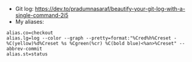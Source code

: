 * Git log: https://dev.to/pradumnasaraf/beautify-your-git-log-with-a-single-command-2i5
* My aliases:
```
alias.co=checkout
alias.lg=log --color --graph --pretty=format:"%Cred%h%Creset -%C(yellow)%d%Creset %s %Cgreen(%cr) %C(bold blue)<%an>%Creset" --abbrev-commit
alias.st=status
```
